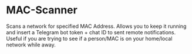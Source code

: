 # MAC-Scanner
Scans a network for specified MAC Address. Allows you to keep it running and insert a Telegram bot token + chat ID to sent remote notifications. Useful if you are trying to see if a person/MAC is on your home/local network while away. 
